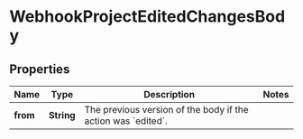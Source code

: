 

# WebhookProjectEditedChangesBody


## Properties

| Name | Type | Description | Notes |
|------------ | ------------- | ------------- | -------------|
|**from** | **String** | The previous version of the body if the action was &#x60;edited&#x60;. |  |




